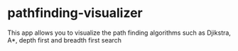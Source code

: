 # pathfinding-visualizer
This app allows you to visualize the path finding algorithms such as Djikstra, A*, depth first and breadth first search
